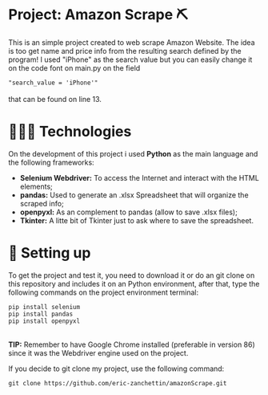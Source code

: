 <h1>Project: Amazon Scrape ⛏</h1>
<p>This is an simple project created to web scrape Amazon Website. The idea is too get name and price info from the resulting search defined by the program!
I used "iPhone" as the search value but you can easily change it on the code font on main.py on the field</p>
<code>"search_value = 'iPhone'"</code></br>
</br>
that can be found on line 13.

<h1>👨🏼‍💻 Technologies</h1>
<p>On the development of this project i used <b>Python</b> as the main language and the following frameworks:</p>
<ul>
  <li><b>Selenium Webdriver:</b> To access the Internet and interact with the HTML elements;</li>
  <li><b>pandas:</b> Used to generate an .xlsx Spreadsheet that will organize the scraped info;</li>
  <li><b>openpyxl:</b> As an complement to pandas (allow to save .xlsx files);</li>
  <li><b>Tkinter:</b> A litte bit of Tkinter just to ask where to save the spreadsheet.</li>
</ul>

<h1>🚀 Setting up</h1>
<p>To get the project and test it, you need to download it or do an git clone on this repository and includes it on an Python environment, after that, type the following commands
on the project environment terminal:</p>
<code>pip install selenium</code></br>
<code>pip install pandas</code></br>
<code>pip install openpyxl</code></br>
</br>
<p><b>TIP:</b> Remember to have Google Chrome installed (preferable in version 86) since it was the Webdriver engine used on the project.</p>
<p>If you decide to git clone my project, use the following command:</p>
<code>git clone https://github.com/eric-zanchettin/amazonScrape.git</code>
